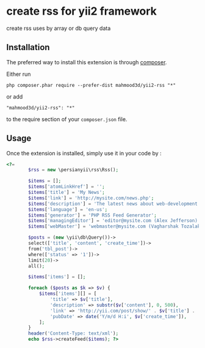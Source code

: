 create rss for yii2 framework
=============================
create rss uses by array or db query data

Installation
------------

The preferred way to install this extension is through [composer](http://getcomposer.org/download/).

Either run

```
php composer.phar require --prefer-dist mahmood3d/yii2-rss "*"
```

or add

```
"mahmood3d/yii2-rss": "*"
```

to the require section of your `composer.json` file.


Usage
-----

Once the extension is installed, simply use it in your code by  :

```php
<?= 
        $rss = new \persianyii\rss\Rss();

        $items = [];
        $items['atomLinkHref'] = '';
        $items['title'] = 'My News';
        $items['link'] = 'http://mysite.com/news.php';
        $items['description'] = 'The latest news about web-development.';
        $items['language'] = 'en-us';
        $items['generator'] = 'PHP RSS Feed Generator';
        $items['managingEditor'] = 'editor@mysite.com (Alex Jefferson)';
        $items['webMaster'] = 'webmaster@mysite.com (Vagharshak Tozalakyan)';

        $posts = (new \yii\db\Query())->
        select(['title', 'content', 'create_time'])->
        from('tbl_post')->
        where(['status' => '1'])->
        limit(20)->
        all();

        $items['items'] = [];

        foreach ($posts as $k => $v) {
            $items['items'][] = [
                'title' => $v['title'],
                'description' => substr($v['content'], 0, 500),
                'link' => 'http://yii.com/post/show/' . $v['title'] . '.html',
                'pubDate' => date('Y/m/d H:i', $v['create_time']),
            ];
        }
        header('Content-Type: text/xml');
        echo $rss->createFeed($items); ?>
```
